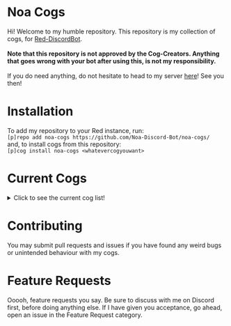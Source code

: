 # Noa Cogs <br>
Hi! Welcome to my humble repository. This repository is my collection of cogs, for [Red-DiscordBot](https://github.com/Cog-Creators/Red-DiscordBot). <br><br>
**Note that this repository is not approved by the Cog-Creators. Anything that goes wrong with your bot after using this, is not my responsibility.** <br><br>
If you do need anything, do not hesitate to head to my server [here](https://discord.gg/RSAetqdhRU)! See you then!

# Installation <br>
To add my repository to your Red instance, run: <br>
`[p]repo add noa-cogs https://github.com/Noa-Discord-Bot/noa-cogs/`<br>
and, to install cogs from this repository: <br>
`[p]cog install noa-cogs <whatevercogyouwant>`<br>

# Current Cogs <br>
<details>
<summary>Click to see the current cog list!</summary>
<br>
-FakeMod <br>   - Fake moderation commands to troll with. <br>
-RandomNoa <br> - Shows a random Noa card from the official D4DJ Groovy Mix game. (NO leaks though, cuz it not cool :( )
</details>

# Contributing <br>
You may submit pull requests and issues if you have found any weird bugs or unintended behaviour with my cogs. <br>

# Feature Requests <br>
Ooooh, feature requests you say. Be sure to discuss with me on Discord first, before doing anything else. If I have given you acceptance, go ahead, open an issue in the Feature Request category. 
